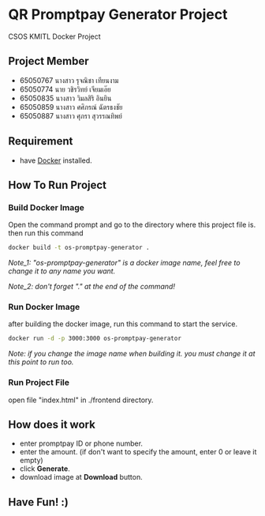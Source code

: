 # QR Promptpay Generator Project
CSOS KMITL Docker Project

## Project Member
- 65050767 นางสาว รุจณิชา เทียนงาม
- 65050774 นาย วชิรวิทย์ เจียมเอ๊ย
- 65050835 นางสาว วิมลสิริ อินยิน
- 65050859 นางสาว ศศิภรณ์ ฉัตรธงชัย
- 65050887 นางสาว ศุภรา สุวรรณทิพย์

## Requirement
- have [Docker](https://docs.docker.com/engine/install/) installed.

## How To Run Project

### Build Docker Image
Open the command prompt and go to the directory where this project file is. then run this command

```bash
docker build -t os-promptpay-generator .
```

*Note_1: "os-promptpay-generator" is a docker image name, feel free to change it to any name you want.*

*Note_2: don't forget "." at the end of the command!*

### Run Docker Image
after building the docker image, run this command to start the service.

```bash
docker run -d -p 3000:3000 os-promptpay-generator
```

*Note: if you change the image name when building it. you must change it at this point to run too.*

### Run Project File
open file "index.html" in ./frontend directory.

## How does it work
- enter promptpay ID or phone number.
- enter the amount. (if don't want to specify the amount, enter 0 or leave it empty)
- click **Generate**.
- download image at **Download** button.

## Have Fun! :)
